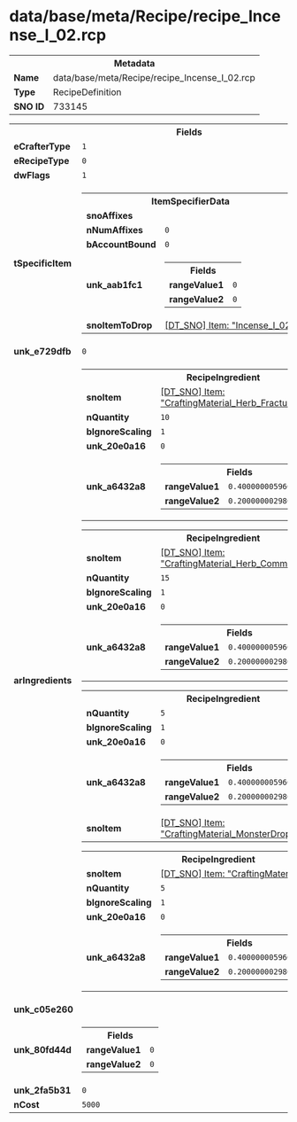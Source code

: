 <h1>data/base/meta/Recipe/recipe_Incense_I_02.rcp</h1><table><tr><th colspan="100%">Metadata</th></tr><tr><td><b>Name</b></td><td>data/base/meta/Recipe/recipe_Incense_I_02.rcp</td></tr><tr><td><b>Type</b></td><td>RecipeDefinition</td></tr><tr><td><b>SNO ID</b></td><td>733145</td></tr></table>

<table><tr><th colspan="100%">Fields</th></tr><tr><td><b>eCrafterType</b></td><td><code>1</code></td></tr><tr><td><b>eRecipeType</b></td><td><code>0</code></td></tr><tr><td><b>dwFlags</b></td><td><code>1</code></td></tr><tr><td><b>tSpecificItem</b></td><td><table><tr><th colspan="100%">ItemSpecifierData</th></tr><tr><td><b>snoAffixes</b></td><td></td></tr><tr><td><b>nNumAffixes</b></td><td><code>0</code></td></tr><tr><td><b>bAccountBound</b></td><td><code>0</code></td></tr><tr><td><b>unk_aab1fc1</b></td><td><table><tr><th colspan="100%">Fields</th></tr><tr><td><b>rangeValue1</b></td><td><code>0</code></td></tr><tr><td><b>rangeValue2</b></td><td><code>0</code></td></tr></table>

</td></tr><tr><td><b>snoItemToDrop</b></td><td><a href="..\Item\Incense_I_02.itm.md">[DT_SNO] Item: "Incense_I_02"</a></td></tr></table>

</td></tr><tr><td><b>unk_e729dfb</b></td><td><code>0</code></td></tr><tr><td><b>arIngredients</b></td><td><table><tr><th colspan="100%">RecipeIngredient</th></tr><tr><td><b>snoItem</b></td><td><a href="..\Item\CraftingMaterial_Herb_FracturedPeaks.itm.md">[DT_SNO] Item: "CraftingMaterial_Herb_FracturedPeaks"</a></td></tr><tr><td><b>nQuantity</b></td><td><code>10</code></td></tr><tr><td><b>bIgnoreScaling</b></td><td><code>1</code></td></tr><tr><td><b>unk_20e0a16</b></td><td><code>0</code></td></tr><tr><td><b>unk_a6432a8</b></td><td><table><tr><th colspan="100%">Fields</th></tr><tr><td><b>rangeValue1</b></td><td><code>0.4000000059604645</code></td></tr><tr><td><b>rangeValue2</b></td><td><code>0.20000000298023224</code></td></tr></table>

</td></tr></table>


<table><tr><th colspan="100%">RecipeIngredient</th></tr><tr><td><b>snoItem</b></td><td><a href="..\Item\CraftingMaterial_Herb_Common.itm.md">[DT_SNO] Item: "CraftingMaterial_Herb_Common"</a></td></tr><tr><td><b>nQuantity</b></td><td><code>15</code></td></tr><tr><td><b>bIgnoreScaling</b></td><td><code>1</code></td></tr><tr><td><b>unk_20e0a16</b></td><td><code>0</code></td></tr><tr><td><b>unk_a6432a8</b></td><td><table><tr><th colspan="100%">Fields</th></tr><tr><td><b>rangeValue1</b></td><td><code>0.4000000059604645</code></td></tr><tr><td><b>rangeValue2</b></td><td><code>0.20000000298023224</code></td></tr></table>

</td></tr></table>


<table><tr><th colspan="100%">RecipeIngredient</th></tr><tr><td><b>nQuantity</b></td><td><code>5</code></td></tr><tr><td><b>bIgnoreScaling</b></td><td><code>1</code></td></tr><tr><td><b>unk_20e0a16</b></td><td><code>0</code></td></tr><tr><td><b>unk_a6432a8</b></td><td><table><tr><th colspan="100%">Fields</th></tr><tr><td><b>rangeValue1</b></td><td><code>0.4000000059604645</code></td></tr><tr><td><b>rangeValue2</b></td><td><code>0.20000000298023224</code></td></tr></table>

</td></tr><tr><td><b>snoItem</b></td><td><a href="..\Item\CraftingMaterial_MonsterDrop_Wildlife_Bones.itm.md">[DT_SNO] Item: "CraftingMaterial_MonsterDrop_Wildlife_Bones"</a></td></tr></table>


<table><tr><th colspan="100%">RecipeIngredient</th></tr><tr><td><b>snoItem</b></td><td><a href="..\Item\CraftingMaterial_Herb_Rare.itm.md">[DT_SNO] Item: "CraftingMaterial_Herb_Rare"</a></td></tr><tr><td><b>nQuantity</b></td><td><code>5</code></td></tr><tr><td><b>bIgnoreScaling</b></td><td><code>1</code></td></tr><tr><td><b>unk_20e0a16</b></td><td><code>0</code></td></tr><tr><td><b>unk_a6432a8</b></td><td><table><tr><th colspan="100%">Fields</th></tr><tr><td><b>rangeValue1</b></td><td><code>0.4000000059604645</code></td></tr><tr><td><b>rangeValue2</b></td><td><code>0.20000000298023224</code></td></tr></table>

</td></tr></table>


</td></tr><tr><td><b>unk_c05e260</b></td><td></td></tr><tr><td><b>unk_80fd44d</b></td><td><table><tr><th colspan="100%">Fields</th></tr><tr><td><b>rangeValue1</b></td><td><code>0</code></td></tr><tr><td><b>rangeValue2</b></td><td><code>0</code></td></tr></table>

</td></tr><tr><td><b>unk_2fa5b31</b></td><td><code>0</code></td></tr><tr><td><b>nCost</b></td><td><code>5000</code></td></tr></table>

